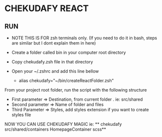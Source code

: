# CHEKUDAFY REACT

## RUN
  - NOTE THIS IS FOR zsh terminals only. (If you need to do it in bash, steps are similar but I dont explain them in here)
  - Create a folder called bin in your computer root directory
  - Copy chekudafy.zsh file in that directory
  - Open your ~/.zshrc and add this line bellow

    - alias chekudafy="~/bin/createReactFolder.zsh"

  From your project root folder, run the script with the following structure

  - First parameter => Destination, from current folder . ie: src/shared
  - Second parameter => Name of folder and files
  - Third Parameter => Styles, add styles extension if you want to create styles file

NOW YOU CAN USE CHEKUDAFY MAGIC
  ie: ** chekudafy src/shared/containers HomepageContainer scss**